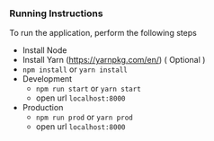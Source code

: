 ### Running Instructions

To run the application, perform the following steps

* Install Node
* Install Yarn (https://yarnpkg.com/en/) ( Optional )
* `npm install` or `yarn install`
* Development
	* `npm run start` or `yarn start`
	* open url `localhost:8000`
* Production
	* `npm run prod` or `yarn prod`
	* open url `localhost:8000`